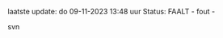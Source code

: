 laatste update: 
do 09-11-2023 13:48   uur 
Status: FAALT - fout - 
<div class="service R">svn</div>